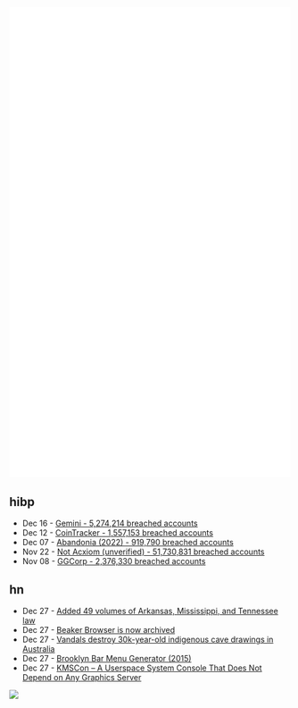 ![Metrics](https://raw.githubusercontent.com/phixion/phixion/master/metrics.svg)

## hibp

<!--
for https://github.com/phixion/phixion/blob/main/.github/workflows/feeds.yml
-->
<!--START_SECTION:haveibeenpwnd-->
- Dec 16 - [Gemini - 5,274,214 breached accounts](https://haveibeenpwned.com/PwnedWebsites#Gemini)
- Dec 12 - [CoinTracker - 1,557,153 breached accounts](https://haveibeenpwned.com/PwnedWebsites#CoinTracker)
- Dec 07 - [Abandonia (2022) - 919,790 breached accounts](https://haveibeenpwned.com/PwnedWebsites#Abandonia2022)
- Nov 22 - [Not Acxiom (unverified) - 51,730,831 breached accounts](https://haveibeenpwned.com/PwnedWebsites#NotAcxiom)
- Nov 08 - [GGCorp - 2,376,330 breached accounts](https://haveibeenpwned.com/PwnedWebsites#GGCorp)
<!--END_SECTION:haveibeenpwnd-->

## hn

<!--
for https://github.com/phixion/phixion/blob/main/.github/workflows/feeds.yml
-->
<!--START_SECTION:hn-->
- Dec 27 - [Added 49 volumes of Arkansas, Mississippi, and Tennessee law](https://official.resource.org/@carlmalamud/109582097911957160)
- Dec 27 - [Beaker Browser is now archived](https://github.com/beakerbrowser/beaker/blob/master/archive-notice.md)
- Dec 27 - [Vandals destroy 30k-year-old indigenous cave drawings in Australia](https://www.smithsonianmag.com/smart-news/30000-year-old-indigenous-cave-drawings-in-australia-have-been-destroyed-180981363/)
- Dec 27 - [Brooklyn Bar Menu Generator (2015)](https://www.brooklynbarmenus.com)
- Dec 27 - [KMSCon – A Userspace System Console That Does Not Depend on Any Graphics Server](https://cgit.freedesktop.org/~dvdhrm/kmscon/plain/README)
<!--END_SECTION:hn-->

<!--
for https://yhype.me
-->
![](https://hit.yhype.me/github/profile?user_id=13013670)
